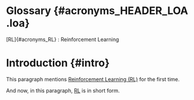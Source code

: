 # Glossary {#acronyms_HEADER_LOA .loa}

[RL]{#acronyms_RL}
:   Reinforcement Learning

# Introduction {#intro}

This paragraph mentions [Reinforcement Learning (RL)](#acronyms_RL) for the first time.

And now, in this paragraph, [RL](#acronyms_RL) is in short form.
